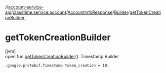 //[account-service-api](../../../../index.md)/[classtime.service.account](../../index.md)/[AccountInfoResponse](../index.md)/[Builder](index.md)/[getTokenCreationBuilder](get-token-creation-builder.md)

# getTokenCreationBuilder

[jvm]\
open fun [getTokenCreationBuilder](get-token-creation-builder.md)(): Timestamp.Builder

`.google.protobuf.Timestamp token_creation = 10;`
